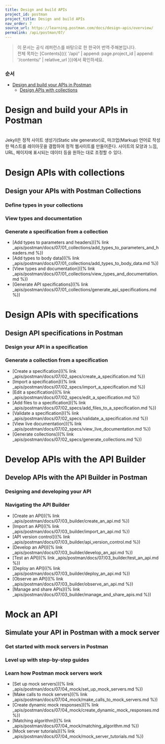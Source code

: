 ```yaml
---
title: Design and build APIs
project_id: postman
project_title: Design and build APIs
nav_order: 7
source_url: https://learning.postman.com/docs/design-apis/overview/
permalink: /api/postman/07/
---
```


> 이 문서는 공식 레퍼런스를 바탕으로 한 한국어 번역·주해본입니다.  
> 전체 목차는 [Contents]({{ '/api/' | append: page.project_id | append: '/contents/' | relative_url }})에서 확인하세요.


### 순서

- [Design and build your APIs in Postman](#design-and-build-your-apis-in-postman)
  - [Design APIs with collections](#design-apis-with-collections)


# Design and build your APIs in Postman
<br>
Jekyll은 정적 사이트 생성기(Static site generator)로, 마크업(Markup) 언어로 작성한 텍스트를 레이아웃을 결합하여 정적 웹사이트를 만들어준다. 사이트의 모양과 느낌, URL, 페이지에 표시되는 데이터 등을 원하는 대로 조정할 수 있다.

# Design APIs with collections

## Design your APIs with Postman Collections

### Define types in your collections
### View types and documentation
### Generate a specification from a collection

- [Add types to parameters and headers]({% link _apis/postman/docs/07/01_collections/add_types_to_parameters_and_headers.md %})
- [Add types to body data]({% link _apis/postman/docs/07/01_collections/add_types_to_body_data.md %})
- [View types and documentation]({% link _apis/postman/docs/07/01_collections/view_types_and_documentation.md %})
- [Generate API specifications]({% link _apis/postman/docs/07/01_collections/generate_api_specifications.md %})


# Design APIs with specifications

## Design API specifications in Postman

### Design your API in a specification
### Generate a collection from a specification

- [Create a specification]({% link _apis/postman/docs/07/02_specs/create_a_specification.md %})
- [Import a specification]({% link _apis/postman/docs/07/02_specs/import_a_specification.md %})
- [Edit a specification]({% link _apis/postman/docs/07/02_specs/edit_a_specification.md %})
- [Add files to a specification]({% link _apis/postman/docs/07/02_specs/add_files_to_a_specification.md %})
- [Validate a specification]({% link _apis/postman/docs/07/02_specs/validate_a_specification.md %})
- [View live documentation]({% link _apis/postman/docs/07/02_specs/view_live_documentation.md %})
- [Generate collections]({% link _apis/postman/docs/07/02_specs/generate_collections.md %})


# Develop APIs with the API Builder

## Develop APIs with the API Builder in Postman

### Designing and developing your API
### Navigating the API Builder

- [Create an API]({% link _apis/postman/docs/07/03_builder/create_an_api.md %})
- [Import an API]({% link _apis/postman/docs/07/03_builder/import_an_api.md %})
- [API version control]({% link _apis/postman/docs/07/03_builder/api_version_control.md %})
- [Develop an API]({% link _apis/postman/docs/07/03_builder/develop_an_api.md %})
- [Test an API]({% link _apis/postman/docs/07/03_builder/test_an_api.md %})
- [Deploy an API]({% link _apis/postman/docs/07/03_builder/deploy_an_api.md %})
- [Observe an API]({% link _apis/postman/docs/07/03_builder/observe_an_api.md %})
- [Manage and share APIs]({% link _apis/postman/docs/07/03_builder/manage_and_share_apis.md %})


# Mock an API

## Simulate your API in Postman with a mock server

### Get started with mock servers in Postman
### Level up with step-by-step guides
### Learn how Postman mock servers work

- [Set up mock servers]({% link _apis/postman/docs/07/04_mock/set_up_mock_servers.md %})
- [Make calls to mock servers]({% link _apis/postman/docs/07/04_mock/make_calls_to_mock_servers.md %})
- [Create dynamic mock responses]({% link _apis/postman/docs/07/04_mock/create_dynamic_mock_responses.md %})
- [Matching algorithm]({% link _apis/postman/docs/07/04_mock/matching_algorithm.md %})
- [Mock server tutorials]({% link _apis/postman/docs/07/04_mock/mock_server_tutorials.md %})
